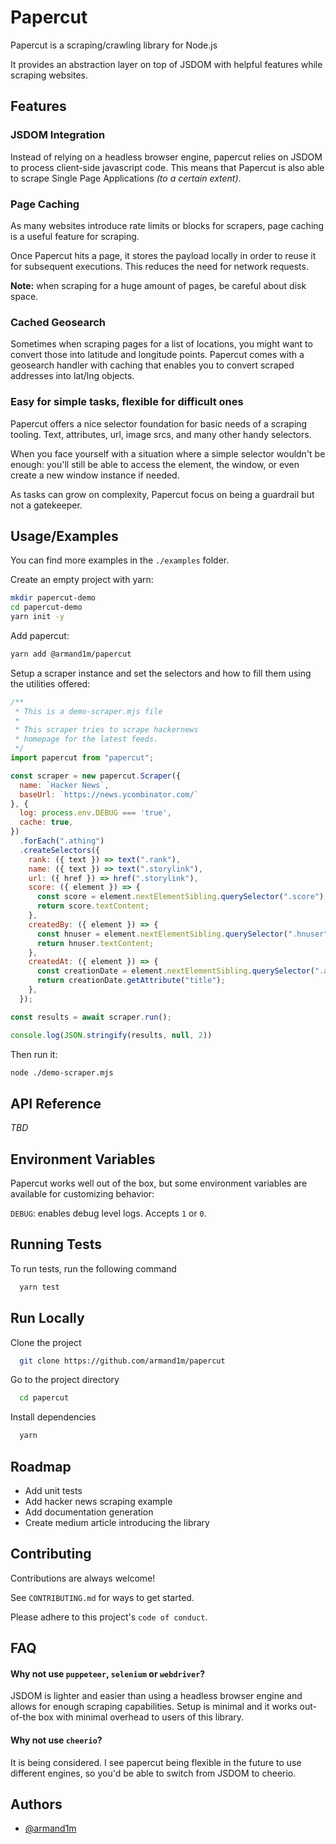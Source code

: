 # Papercut

Papercut is a scraping/crawling library for Node.js

It provides an abstraction layer on top of JSDOM with helpful features while scraping websites.

## Features

### JSDOM Integration

Instead of relying on a headless browser engine, papercut relies on JSDOM to process client-side javascript code. This means that Papercut is also able to scrape Single Page Applications _(to a certain extent)_.

### Page Caching

As many websites introduce rate limits or blocks for scrapers, page caching is a useful feature for scraping.

Once Papercut hits a page, it stores the payload locally in order to reuse it for subsequent executions. This reduces the need for network requests.

**Note:** when scraping for a huge amount of pages, be careful about disk space.

### Cached Geosearch

Sometimes when scraping pages for a list of locations, you might want to convert those into latitude and longitude points. Papercut comes with a geosearch handler with caching that enables you to convert scraped addresses into lat/lng objects.

### Easy for simple tasks, flexible for difficult ones

Papercut offers a nice selector foundation for basic needs of a scraping tooling. Text, attributes, url, image srcs, and many other handy selectors.

When you face yourself with a situation where a simple selector wouldn't be enough: you'll still be able to access the element, the window, or even create a new window instance if needed.

As tasks can grow on complexity, Papercut focus on being a guardrail but not a gatekeeper.

## Usage/Examples

You can find more examples in the `./examples` folder.

Create an empty project with yarn:

```sh
mkdir papercut-demo
cd papercut-demo
yarn init -y
```

Add papercut:

```sh
yarn add @armand1m/papercut
```

Setup a scraper instance and set the selectors and how to fill them using the utilities offered:

```javascript
/**
 * This is a demo-scraper.mjs file
 *
 * This scraper tries to scrape hackernews
 * homepage for the latest feeds.
 */
import papercut from "papercut";

const scraper = new papercut.Scraper({
  name: `Hacker News`,
  baseUrl: `https://news.ycombinator.com/`
}, {
  log: process.env.DEBUG === 'true',
  cache: true,
})
  .forEach(".athing")
  .createSelectors({
    rank: ({ text }) => text(".rank"),
    name: ({ text }) => text(".storylink"),
    url: ({ href }) => href(".storylink"),
    score: ({ element }) => {
      const score = element.nextElementSibling.querySelector(".score");
      return score.textContent;
    },
    createdBy: ({ element }) => {
      const hnuser = element.nextElementSibling.querySelector(".hnuser");
      return hnuser.textContent;
    },
    createdAt: ({ element }) => {
      const creationDate = element.nextElementSibling.querySelector(".age");
      return creationDate.getAttribute("title");
    },
  });

const results = await scraper.run();

console.log(JSON.stringify(results, null, 2))
```

Then run it:

```sh
node ./demo-scraper.mjs
```
  
## API Reference

_TBD_
  
## Environment Variables

Papercut works well out of the box, but some environment variables are available for customizing behavior:

`DEBUG`: enables debug level logs. Accepts `1` or `0`.

## Running Tests

To run tests, run the following command

```bash
  yarn test
```

## Run Locally

Clone the project

```bash
  git clone https://github.com/armand1m/papercut
```

Go to the project directory

```bash
  cd papercut
```

Install dependencies

```bash
  yarn
```

## Roadmap

- Add unit tests
- Add hacker news scraping example
- Add documentation generation
- Create medium article introducing the library

## Contributing

Contributions are always welcome!

See `CONTRIBUTING.md` for ways to get started.

Please adhere to this project's `code of conduct`.

## FAQ

#### Why not use `puppeteer`, `selenium` or `webdriver`?

JSDOM is lighter and easier than using a headless browser engine and allows for enough scraping capabilities. Setup is minimal and it works out-of-the box with minimal overhead to users of this library. 

#### Why not use `cheerio`?

It is being considered. I see papercut being flexible in the future to use different engines, so you'd be able to switch from JSDOM to cheerio.

## Authors

- [@armand1m](https://www.github.com/armand1m)
